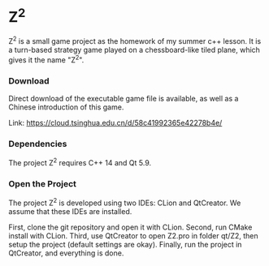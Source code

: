 # Z<sup>2</sup>
 Z<sup>2</sup> is a small game project as the homework of my summer c++ lesson.
 It is a turn-based strategy game played on a chessboard-like tiled plane, which gives it
 the name "Z<sup>2</sup>".
 
 
### Download 
 Direct download of the executable game file is available, as well as a Chinese introduction of this game. 
 
 Link: https://cloud.tsinghua.edu.cn/d/58c41992365e42278b4e/
 
### Dependencies
 The project Z<sup>2</sup> requires C++ 14 and Qt 5.9. 
 
### Open the Project
 The project Z<sup>2</sup> is developed using two IDEs: CLion and QtCreator. We assume that 
 these IDEs are installed. 
 
 First, clone the git repository and open it with CLion. 
 Second, run CMake install with CLion.
 Third, use QtCreator to open Z2.pro in folder qt/Z2, then setup the project (default settings are okay).
 Finally, run the project in QtCreator, and everything is done.
 
 

